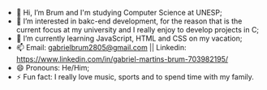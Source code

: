 - 👋 Hi, I’m Brum and I'm studying Computer Science at UNESP;
- 👀 I’m interested in bakc-end development, for the reason that is the current focus at my university and I really enjoy to develop projects in C; 
- 🌱 I’m currently learning JavaScript, HTML and CSS on my vacation;
- 📫 Email: gabrielbrum2805@gmail.com || Linkedin: https://www.linkedin.com/in/gabriel-martins-brum-703982195/
- 😄 Pronouns: He/Him;
- ⚡ Fun fact: I really love music, sports and to spend time with my family.

<!---
gabrielmbrum/gabrielmbrum is a ✨ special ✨ repository because its `README.md` (this file) appears on your GitHub profile.
You can click the Preview link to take a look at your changes.
--->
